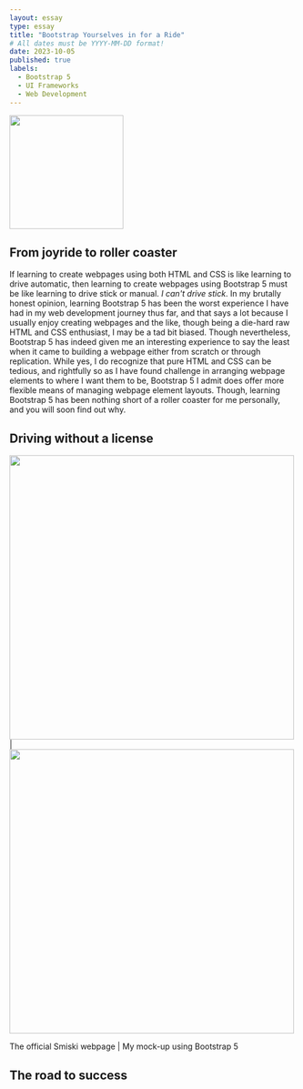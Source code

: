 ```yaml
---
layout: essay
type: essay
title: "Bootstrap Yourselves in for a Ride"
# All dates must be YYYY-MM-DD format!
date: 2023-10-05
published: true
labels:
  - Bootstrap 5
  - UI Frameworks
  - Web Development
---
```


<img width="200px" class="rounded float-start pe-4" src="https://cdn.dribbble.com/users/595/screenshots/14417863/bootstrap-new-logo.png">

## From joyride to roller coaster

If learning to create webpages using both HTML and CSS is like learning to drive automatic, then learning to create webpages using Bootstrap 5 must be like learning to drive stick or manual. *I can't drive stick*. In my brutally honest opinion, learning Bootstrap 5 has been the worst experience I have had in my web development journey thus far, and that says a lot because I usually enjoy creating webpages and the like, though being a die-hard raw HTML and CSS enthusiast, I may be a tad bit biased. Though nevertheless, Bootstrap 5 has indeed given me an interesting experience to say the least when it came to building a webpage either from scratch or through replication. While yes, I do recognize that pure HTML and CSS can be tedious, and rightfully so as I have found challenge in arranging webpage elements to where I want them to be, Bootstrap 5 I admit does offer more flexible means of managing webpage element layouts. Though, learning Bootstrap 5 has been nothing short of a roller coaster for me personally, and you will soon find out why.

## Driving without a license

<img width="500px" class="rounded float-start pe-4" src="https://cdn.discordapp.com/attachments/748739346277990452/1159026886723256340/real1.png?ex=652f86e7&is=651d11e7&hm=63db23a060e49973cbf0d46ff35aba395d2dc745eab7cb3a94d62469f9d76da9&"> | <img width="500px" class="rounded float-start pe-4" src="https://cdn.discordapp.com/attachments/748739346277990452/1159027029069545533/mine1.png?ex=652f8709&is=651d1209&hm=6144d228b7eb6a812d4caa2d067dc18593a94d5710c32dfc0c8fa36aa46ba3f6&">

The official Smiski webpage | My mock-up using Bootstrap 5

## The road to success


